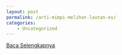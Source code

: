 ```yaml
---
layout: post
permalink: /arti-mimpi-melihat-lautan-es/
categories:
    - Uncategorized
---
```


[Baca Selengkapnya](/03)